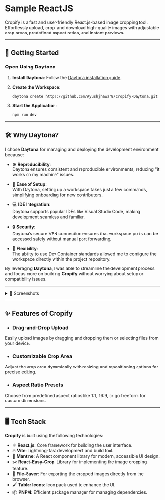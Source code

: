 # Sample ReactJS

Cropify is a fast and user-friendly React.js-based image cropping tool. Effortlessly upload, crop, and download high-quality images with adjustable crop areas, predefined aspect ratios, and instant previews.

---

## 🚀 Getting Started  

### Open Using Daytona  

1. **Install Daytona**: Follow the [Daytona installation guide](https://www.daytona.io/docs/installation/installation/).  

2. **Create the Workspace**:  
   ```bash  
   daytona create https://github.com/Ayushjhawar8/Cropify-Daytona.git 
   ```  
3. **Start the Application**:  
   ```bash  
   npm run dev
   ```  
   
---

## 🛠 Why Daytona?

I chose **Daytona** for managing and deploying the development environment because:

- ⚙️ **Reproducibility**:  
  Daytona ensures consistent and reproducible environments, reducing "it works on my machine" issues.

- 🚀 **Ease of Setup**:  
  With Daytona, setting up a workspace takes just a few commands, simplifying onboarding for new contributors.

- 💻 **IDE Integration**:  
  Daytona supports popular IDEs like Visual Studio Code, making development seamless and familiar.

- 🔒 **Security**:  
  Daytona’s secure VPN connection ensures that workspace ports can be accessed safely without manual port forwarding.

- 🔧 **Flexibility**:  
  The ability to use Dev Container standards allowed me to configure the workspace directly within the project repository.

By leveraging **Daytona**, I was able to streamline the development process and focus more on building **Cropify** without worrying about setup or compatibility issues.

---

<details>
  <summary>📸 Screenshots</summary>

  1. **Main Upload Screen**  
  ![Upload Screen](https://github.com/Ayushjhawar8/Cropify-Daytona/blob/main/src/assets/ss1.png)

  2. **Crop Area Selection**  
  ![Crop Screen](https://github.com/Ayushjhawar8/Cropify-Daytona/blob/main/src/assets/ss2.png)

  3. **Download Preview**  
  ![Download Preview](https://github.com/Ayushjhawar8/Cropify-Daytona/blob/main/src/assets/ss3.png)

</details>

---

## ✨ Features of Cropify

- ### **Drag-and-Drop Upload**  
Easily upload images by dragging and dropping them or selecting files from your device.

- ### **Customizable Crop Area**  
Adjust the crop area dynamically with resizing and repositioning options for precise editing.

- ### **Aspect Ratio Presets**  
Choose from predefined aspect ratios like 1:1, 16:9, or go freeform for custom dimensions.

---

## 🖥️ Tech Stack

**Cropify** is built using the following technologies:

- ⚛️ **React.js**: Core framework for building the user interface.
- 🔥 **Vite**: Lightning-fast development and build tool.
- 🎨 **Mantine**: A React component library for modern, accessible UI design.
- ✂️ **React-Easy-Crop**: Library for implementing the image cropping feature.
- 💾 **File-Saver**: For exporting the cropped images directly from the browser.
- 🖌️ **Tabler Icons**: Icon pack used to enhance the UI.
- 📦 **PNPM**: Efficient package manager for managing dependencies.


